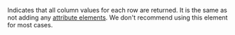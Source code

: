 Indicates that all column values for each row are returned. It is the same as not adding any [attribute elements](../attribute.md). We don't recommend using this element for most cases.